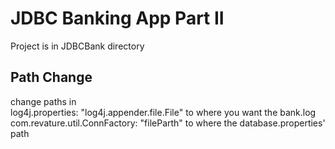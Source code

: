 # JDBC Banking App Part II

Project is in JDBCBank directory

## Path Change

change paths in  
  log4j.properties: "log4j.appender.file.File" to where you want the bank.log  
  com.revature.util.ConnFactory: "fileParth" to where the database.properties' path  
